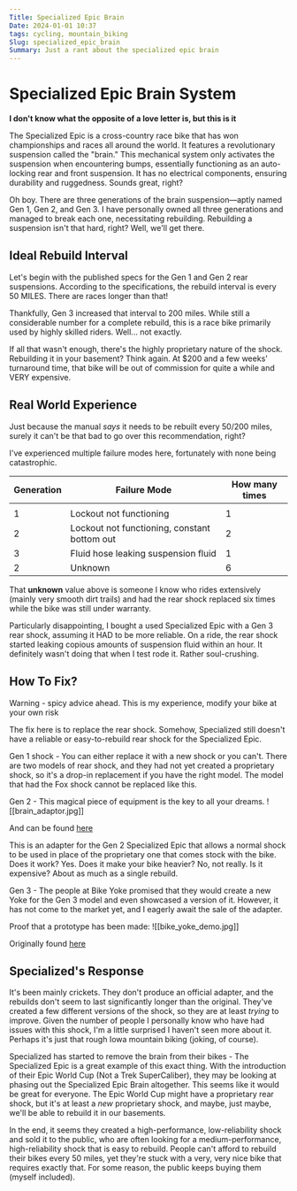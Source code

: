 ```yaml
---
Title: Specialized Epic Brain
Date: 2024-01-01 10:37
tags: cycling, mountain_biking
Slug: specialized_epic_brain
Summary: Just a rant about the specialized epic brain
---
```


# Specialized Epic Brain System

**I don't know what the opposite of a love letter is, but this is it**

The Specialized Epic is a cross-country race bike that has won championships and races all around the world. 
It features a revolutionary suspension called the "brain." This mechanical system only activates the suspension when encountering bumps,
essentially functioning as an auto-locking rear and front suspension. It has no electrical components, ensuring durability and ruggedness. Sounds great, right?

Oh boy. There are three generations of the brain suspension—aptly named Gen 1, Gen 2, and Gen 3. I have personally owned all three generations and managed to break each one, necessitating rebuilding. Rebuilding a suspension isn't that hard, right? Well, we'll get there.

## Ideal Rebuild Interval

Let's begin with the published specs for the Gen 1 and Gen 2 rear suspensions. According to the specifications, the rebuild interval is every 50 MILES. There are races longer than that!

Thankfully, Gen 3 increased that interval to 200 miles. While still a considerable number for a complete rebuild, this is a race bike primarily used by highly skilled riders. Well... not exactly.

If all that wasn't enough, there's the highly proprietary nature of the shock. Rebuilding it in your basement? Think again. At $200 and a few weeks' turnaround time, that bike will be out of commission for quite a while and VERY expensive.

## Real World Experience

Just because the manual _says_ it needs to be rebuilt every 50/200 miles, surely it can't be that bad to go over this recommendation, right?

I've experienced multiple failure modes here, fortunately with none being catastrophic.

| Generation | Failure Mode | How many times |
| ---- | ---- | ---- |
|  |  |  |
| 1 | Lockout not functioning | 1 |
| 2 | Lockout not functioning, constant bottom out | 2 |
| 3 | Fluid hose leaking suspension fluid | 1 |
| 2 | Unknown | 6 |

That **unknown** value above is someone I know who rides extensively (mainly very smooth dirt trails) and had the rear shock replaced six times while the bike was still under warranty.

Particularly disappointing, I bought a used Specialized Epic with a Gen 3 rear shock, assuming it HAD to be more reliable. On a ride, the rear shock started leaking copious amounts of suspension fluid within an hour. It definitely wasn't doing that when I test rode it. Rather soul-crushing.

## How To Fix?

Warning - spicy advice ahead. This is my experience, modify your bike at your own risk

The fix here is to replace the rear shock. Somehow, Specialized still doesn't have a reliable or easy-to-rebuild rear shock for the Specialized Epic. 

Gen 1 shock - You can either replace it with a new shock or you can't. There are two models of rear shock, and they had not yet created a proprietary shock, so it's a drop-in replacement if you have the right model. The model that had the Fox shock cannot be replaced like this.

Gen 2 - This magical piece of equipment is the key to all your dreams.
![[brain_adaptor.jpg]]

And can be found [here](https://www.bikeyoke.de/en/epic-2018-2020.html)

This is an adapter for the Gen 2 Specialized Epic that allows a normal shock to be used in place of the proprietary one that comes stock with the bike. Does it work? Yes. Does it make your bike heavier? No, not really. Is it expensive? About as much as a single rebuild.

Gen 3 - The people at Bike Yoke promised that they would create a new Yoke for the Gen 3 model and even showcased a version of it. However, it has not come to the market yet, and I eagerly await the sale of the adapter.

Proof that a prototype has been made: 
![[bike_yoke_demo.jpg]]

Originally found [here](https://www.facebook.com/BikeYoke)

## Specialized's Response

It's been mainly crickets. They don't produce an official adapter, and the rebuilds don't seem to last significantly longer than the original. 
They've created a few different versions of the shock, so they are at least _trying_ to improve. 
Given the number of people I personally know who have had issues with this shock, I'm a little surprised I haven't seen more about it. 
Perhaps it's just that rough Iowa mountain biking (joking, of course).

Specialized has started to remove the brain from their bikes - The Specialized Epic is a great example of this exact thing. 
With the introduction of their Epic World Cup (Not a Trek SuperCaliber), they may be looking at phasing out the Specialized Epic Brain altogether. 
This seems like it would be great for everyone. The Epic World Cup might have a proprietary rear shock, but it's at least a _new_ proprietary shock, 
and maybe, just maybe, we'll be able to rebuild it in our basements.

In the end, it seems they created a high-performance, low-reliability shock and sold it to the public, who are often looking for a medium-performance,
high-reliability shock that is easy to rebuild. People can't afford to rebuild their bikes every 50 miles, 
yet they're stuck with a very, very nice bike that requires exactly that.
For some reason, the public keeps buying them (myself included).